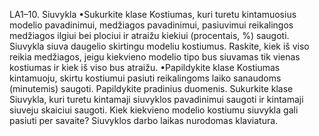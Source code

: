 LA1–10. Siuvykla
•Sukurkite klase Kostiumas, kuri turetu kintamuosius modelio pavadinimui,
medžiagos pavadinimui, pasiuvimui reikalingos medžiagos ilgiui bei plociui ir
atraižu kiekiui (procentais, %) saugoti. Siuvykla siuva daugelio skirtingu modeliu
kostiumus. Raskite, kiek iš viso reikia medžiagos, jeigu kiekvieno modelio tipo bus
siuvamas tik vienas kostiumas ir kiek iš viso bus atraižu.
•Papildykite klase Kostiumas kintamuoju, skirtu kostiumui pasiuti
reikalingoms laiko sanaudoms (minutemis) saugoti. Papildykite pradinius
duomenis. Sukurkite klase Siuvykla, kuri turetu kintamaji siuvyklos pavadinimui
saugoti ir kintamaji siuveju skaiciui saugoti. Kiek kiekvieno modelio kostiumu
siuvykla gali pasiuti per savaite? Siuvyklos darbo laikas nurodomas klaviatura.
